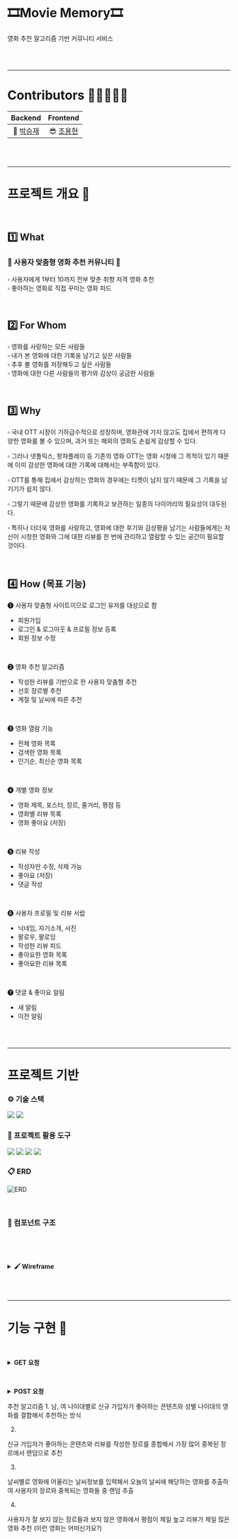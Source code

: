 # 🎞Movie Memory🎞

영화 추천 알고리즘 기반 커뮤니티 서비스

<br><br>

---

# Contributors 👨🏼‍🤝‍👨🏻
|                 Backend                 |                 Frontend                 |
| :-------------------------------------: | :--------------------------------------: |
| 🤪 [박승재](https://github.com/SJPark97) | 😎 [조용현](https://github.com/Yonghyunc) |


<br><br>

---

# 프로젝트 개요 📝

<br>

## 1️⃣ What

### 🤗 사용자 맞춤형 영화 추천 커뮤니티 🤗

▫ 사용자에게 1부터 10까지 전부 맞춘 취향 저격 영화 추천  
▫ 좋아하는 영화로 직접 꾸미는 영화 피드

<br>

## 2️⃣ For Whom

▫ 영화를 사랑하는 모든 사람들  
▫ 내가 본 영화에 대한 기록을 남기고 싶은 사람들  
▫ 추후 볼 영화를 저장해두고 싶은 사람들  
▫ 영화에 대한 다른 사람들의 평가와 감상이 궁금한 사람들

<br>

## 3️⃣ Why

▫ 국내 OTT 시장이 기하급수적으로 성장하며, 영화관에 가지 않고도 집에서 편하게 다양한 영화를 볼 수 있으며, 과거 또는 해외의 영화도 손쉽게 감상할 수 있다.

▫ 그러나 넷플릭스, 왓챠플레이 등 기존의 영화 OTT는 영화 시청에 그 목적이 있기 때문에 이미 감상한 영화에 대한 기록에 대해서는 부족함이 있다.

▫ OTT를 통해 집에서 감상하는 영화의 경우에는 티켓이 남지 않기 때문에 그 기록을 남기기가 쉽지 않다.

▫ 그렇기 때문에 감상한 영화를 기록하고 보관하는 일종의 다이어리의 필요성이 대두된다.

▫ 특히나 더더욱 영화를 사랑하고, 영화에 대한 후기와 감상평을 남기는 사람들에게는 자신이 시청한 영화와 그에 대한 리뷰를 한 번에 관리하고 열람할 수 있는 공간이 필요할 것이다.

<br>

## 4️⃣ How (목표 기능)

❶ 사용자 맞춤형 사이트이므로 로그인 유저를 대상으로 함

- 회원가입
- 로그인 & 로그아웃 & 프로필 정보 등록
- 회원 정보 수정

<br>

❷ 영화 추천 알고리즘

- 작성한 리뷰를 기반으로 한 사용자 맞춤형 추천
- 선호 장르별 추천
- 계절 및 날씨에 따른 추천

<br>

❸ 영화 열람 기능

- 전체 영화 목록
- 검색한 영화 목록
- 인기순, 최신순 영화 목록

<br>

❹ 개별 영화 정보

- 영화 제목, 포스터, 장르, 줄거리, 평점 등
- 영화별 리뷰 목록
- 영화 좋아요 (저장)

<br>

❺ 리뷰 작성
- 작성자만 수정, 삭제 가능
- 좋아요 (저장)
- 댓글 작성

<br>

❻ 사용자 프로필 및 리뷰 서랍

- 닉네임, 자기소개, 사진 
- 팔로우, 팔로잉
- 작성한 리뷰 피드
- 좋아요한 영화 목록
- 좋아요한 리뷰 목록

<br>

❼ 댓글 & 좋아요 알림

- 새 알림
- 이전 알림



<br><br>

---

# 프로젝트 기반

### ⚙ 기술 스택

<img src="https://img.shields.io/badge/Vue.js-4FC08D?style=for-the-badge&logo=Vue.js&logoColor=white">
<img src="https://img.shields.io/badge/Django-092E20?style=for-the-badge&logo=Django&logoColor=white">


<br>

### 🔩 프로젝트 활용 도구
<img src="https://img.shields.io/badge/Notion-000000?style=for-the-badge&logo=Notion&logoColor=white">
<img src="https://img.shields.io/badge/GiTHub-181717?style=for-the-badge&logo=GitHub&logoColor=white">
<img src="https://img.shields.io/badge/Figma-F24E1E?style=for-the-badge&logo=Figma&logoColor=white">
<img src="https://img.shields.io/badge/Pinterst-BD081C?style=for-the-badge&logo=Pinterest&logoColor=white">


<br>

### 📋 ERD
![ERD](https://user-images.githubusercontent.com/93974908/203925328-0e7089ec-1d7b-43d3-a59d-bb0d0103246d.png)


<br>

### 📝 컴포넌트 구조  



<br>


<br/><details>
  <summary>
    <b>🖌 Wireframe</b>
  </summary>

  <div markdown="1">
  
    ![image](https://user-images.githubusercontent.com/93974908/203926613-289055b3-eccc-45f5-a074-d78badff4189.png)


    ![image](https://user-images.githubusercontent.com/93974908/203926790-6771edd1-2b5a-4584-bdf0-d4c866b6c390.png)


    ![image](https://user-images.githubusercontent.com/93974908/203926728-aefa104c-31c4-46be-a034-21751b645516.png)

    ![image](https://user-images.githubusercontent.com/93974908/203926844-7f9cce70-0463-410a-a083-dfc72e94b1de.png)


    ![image](https://user-images.githubusercontent.com/93974908/203926898-367a47f3-a8fc-4450-b23f-ae1ecc453774.png)

    ![image](https://user-images.githubusercontent.com/93974908/203926962-8330b56c-7b9b-4b54-8df1-4a61ceb2e39d.png)

  </div>
</details>


<br><br>

---

# 기능 구현 🔧


<br/><details>
  <summary>
    <b>GET 요청</b>
  </summary>

  <div markdown="2">
  
|          기능명          |                   URL(Back)                   |                         Action & Mutation                         |
| :----------------------: | :-------------------------------------------: | :---------------------------------------------------------------: |
|      전체 영화 조회      |               `api/v1/movies/`                |                      getMovies / GET_MOVIES                       |
|        영화 상세         |        `api/v1/movies/<int:movie_pk>/`        |                    getOneMovie / GET_ONE_MOVIE                    |
|      전체 리뷰 조회      |               `api/v1/reviews/`               |                     getReviews / GET_REVIEWS                      |
|      영화 리뷰 조회      |    `api/v1/movies/<int:movie_pk>/reviews/`    |                getMovieReview / GET_MOVIE_REVIEWS                 |
|        리뷰 상세         |       `api/v1/reviews/<int:review_pk>/`       |                   getOneReview / GET_ONE_REVIEW                   |
|      리뷰 댓글 조회      |  `api/v1/reviews/<int:review_pk>/comments/`   |       getReviewComment / GET_REVIEW_COMMENTS & NO_COMMENTS        |
|        댓글 상세         |      `api/v1/comments/<int:comment_pk>/`      |                  getOneComment / GET_ONE_COMMENT                  |
|     계절별 영화 조회     |        `api/v1/season/<int:season>/ `         |    getSeasonGenreMovie / GET_SEASON_MOVIE & SEASON_MOVIE_GENRE    |
|     날씨별 영화 조회     |       `api/v1/weather/<int:weather>/ `        |  getWeatherGenreMovie / GET_WEATHER_MOVIE & WEATHER_MOVIE_GENRE   |
|      내 프로필 조회      |          `accounts/user/myprofile/`           |                    getUserInfo / GET_USER_INFO                    |
|      유저 리뷰 조회      |     `api/v1/user/<int:user_pk>/reviews/`      |                      MyReviews / MY_REVIEWS                       |
|   좋아요 한 영화 조회    |  `api/v1/movies/<int:user_pk>/like_movies/`   |                 userLikedMovie / USER_LIKED_MOVIE                 |
|   좋아요 한 리뷰 조회    | `api/v1/reviews/<int:user_pk>/like_reviews/`  |                userLikedReview / USER_LIKED_REVIEW                |
|     유저 프로필 조회     |    `accounts/user/<int:user_id>/profile/`     |                     getProfile / GET_PROFILE                      |
|       내 알람 조회       |          `accounts/user/my_notice/`           |                      getNotice / GET_NOTICE                       |
|      읽은 알람 확인      | `accounts/user/<int:notic_id>/change_notice/` |                             visitNoti                             |  |
| 유저 맞춤 장르 영화 조회 |        `accounts/user/genres_movies/`         |               getMyGenreMovie / GET_MY_GENRE_MOVIE                |
|   랜덤 장르 영화 조회    |   `api/v1/movies/genres/<int:random_num>/`    | getRandomGenreMovie / GET_RANDOM_GENRE_MOVIE & RANDOM_MOVIE_GENRE |
|  색다른 장르 영화 조회   |       `accounts/user/new_kind_movies/`        |          getNewKindGenreMovie / GET_NEW_KIND_GENRE_MOVIE          |
|     유저 팔로우 조회     | `accounts/user/<int:user_id>/profile/follow/` |                    FirstFollow / FIRST_FOLLOW                     |

  </div>
</details>

<br/><details>
  <summary>
    <b>POST 요청</b>
  </summary>

  <div markdown="3">
  
|      기능명      |                   URL(Back)                   |         Action & Mutation          |
| :--------------: | :-------------------------------------------: | :--------------------------------: |
|     회원가입     |              `accounts/signup/`               | SignUp / SIGNUP_SAVE_TOKEN & LogIn |
|      로그인      |               `accounts/login/`               |  logIn / LOGIN_SAVE_TOKEN & LogIn  |
|   영화 좋아요    |     `api/v1/movies/<int:movie_pk>/likes/`     |            getMovieLike            |
|      팔로우      | `accounts/user/<int:user_id>/profile/follow/` |          follow / FOLLOW           |
|    댓글 작성     |  `api/v1/reviews/<int:review_pk>/comments/`   |           createComment            |
|   리뷰 좋아요    |    `api/v1/reviews/<int:movie_pk>/likes/`     |           getReviewLike            |
|    리뷰 삭제     |       `api/v1/reviews/<int:review_pk>`        |            DeleteReview            |
|   댓글 좋아요    |   `api/v1/comments/<int:comment_pk>/likes/`   |           getCommentLike           |
|    댓글 삭제     |      `api/v1/comments/<int:comment_pk>/`      |           deleteComment            |
|    댓글 수정     |      `api/v1/comments/<int:comment_pk>/`      |           changeComment            |
|   영화 좋아요    |     `api/v1/movies/<int:movie_pk>/likes/`     |            getMovieLike            |
|    알림 삭제     |    `accounts/user/delete_checked_notice/`     |        deleteCheckedNotices        |
|    리뷰 생성     |    `api/v1/movies/<int:movie_pk>/reviews/`    |            createReview            |
|    리뷰 수정     |       `api/v1/reviews/<int:review_pk>/`       |            updateReview            |
|   프로필 생성    |          `accounts/user/myprofile/`           |            setUserInfo             |
| 프로필 정보 수정 |          `accounts/user/myprofile/`           |            setUserInfo             |

  </div>
</details>

 






추천 알고리즘
1.
남, 여 나이대별로
신규 가입자가 좋아하는 콘텐츠와 성별 나이대의 영화를 결합해서 추천하는 방식

2.
신규 가입자가 좋아하는 콘텐츠와 리뷰를 작성한 장르를 종합해서
가장 많이 중복된 장르에서 랜덤으로 추천

3.
날씨별로 영화에 어울리는 날씨정보를 입력해서 오늘의 날씨에 해당하는 영화를
추출하여 사용자의 장르와 중복되는 영화들 중 랜덤 추출

4.
사용자가 잘 보지 않는 장르들과 보지 않은 영화에서 평점이 제일 높고 리뷰가 제일 많은 영화 추천
(이런 영화는 어떠신가요?)
